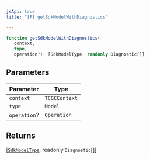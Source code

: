 ```yaml
---
jsApi: true
title: "[F] getSdkModelWithDiagnostics"

---
```

```ts
function getSdkModelWithDiagnostics(
   context, 
   type, 
   operation?): [SdkModelType, readonly Diagnostic[]]
```

## Parameters

| Parameter | Type |
| ------ | ------ |
| `context` | `TCGCContext` |
| `type` | `Model` |
| `operation`? | `Operation` |

## Returns

[[`SdkModelType`](../interfaces/SdkModelType.md), readonly `Diagnostic`[]]
